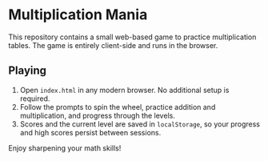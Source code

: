 # Multiplication Mania

This repository contains a small web-based game to practice multiplication tables. The game is entirely client-side and runs in the browser.

## Playing

1. Open `index.html` in any modern browser. No additional setup is required.
2. Follow the prompts to spin the wheel, practice addition and multiplication, and progress through the levels.
3. Scores and the current level are saved in `localStorage`, so your progress and high scores persist between sessions.

Enjoy sharpening your math skills!
